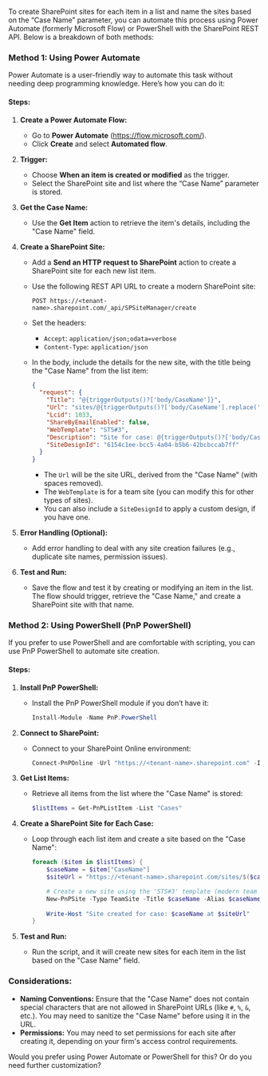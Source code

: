 To create SharePoint sites for each item in a list and name the sites based on the “Case Name” parameter, you can automate this process using Power Automate (formerly Microsoft Flow) or PowerShell with the SharePoint REST API. Below is a breakdown of both methods:

### Method 1: **Using Power Automate**

Power Automate is a user-friendly way to automate this task without needing deep programming knowledge. Here’s how you can do it:

#### Steps:
1. **Create a Power Automate Flow:**
   - Go to **Power Automate** (https://flow.microsoft.com/).
   - Click **Create** and select **Automated flow**.

2. **Trigger:**
   - Choose **When an item is created or modified** as the trigger.
   - Select the SharePoint site and list where the “Case Name” parameter is stored.

3. **Get the Case Name:**
   - Use the **Get Item** action to retrieve the item's details, including the "Case Name" field.

4. **Create a SharePoint Site:**
   - Add a **Send an HTTP request to SharePoint** action to create a SharePoint site for each new list item.
   - Use the following REST API URL to create a modern SharePoint site:
     ```
     POST https://<tenant-name>.sharepoint.com/_api/SPSiteManager/create
     ```
   - Set the headers:
     - `Accept`: `application/json;odata=verbose`
     - `Content-Type`: `application/json`

   - In the body, include the details for the new site, with the title being the "Case Name" from the list item:
     ```json
     {
       "request": {
         "Title": "@{triggerOutputs()?['body/CaseName']}",
         "Url": "sites/@{triggerOutputs()?['body/CaseName'].replace(' ', '')}",
         "Lcid": 1033,
         "ShareByEmailEnabled": false,
         "WebTemplate": "STS#3",
         "Description": "Site for case: @{triggerOutputs()?['body/CaseName']}",
         "SiteDesignId": "6154c1ee-bcc5-4a04-b5b6-42bcbccab7ff"
       }
     }
     ```
     - The `Url` will be the site URL, derived from the "Case Name" (with spaces removed).
     - The `WebTemplate` is for a team site (you can modify this for other types of sites).
     - You can also include a `SiteDesignId` to apply a custom design, if you have one.

5. **Error Handling (Optional):**
   - Add error handling to deal with any site creation failures (e.g., duplicate site names, permission issues).

6. **Test and Run:**
   - Save the flow and test it by creating or modifying an item in the list. The flow should trigger, retrieve the "Case Name," and create a SharePoint site with that name.

### Method 2: **Using PowerShell (PnP PowerShell)**

If you prefer to use PowerShell and are comfortable with scripting, you can use PnP PowerShell to automate site creation.

#### Steps:
1. **Install PnP PowerShell:**
   - Install the PnP PowerShell module if you don’t have it:
     ```powershell
     Install-Module -Name PnP.PowerShell
     ```

2. **Connect to SharePoint:**
   - Connect to your SharePoint Online environment:
     ```powershell
     Connect-PnPOnline -Url "https://<tenant-name>.sharepoint.com" -Interactive
     ```

3. **Get List Items:**
   - Retrieve all items from the list where the "Case Name" is stored:
     ```powershell
     $listItems = Get-PnPListItem -List "Cases"
     ```

4. **Create a SharePoint Site for Each Case:**
   - Loop through each list item and create a site based on the "Case Name":
     ```powershell
     foreach ($item in $listItems) {
         $caseName = $item["CaseName"]
         $siteUrl = "https://<tenant-name>.sharepoint.com/sites/$($caseName.Replace(' ',''))"

         # Create a new site using the 'STS#3' template (modern team site)
         New-PnPSite -Type TeamSite -Title $caseName -Alias $caseName.Replace(' ','') -IsPublic $false
         
         Write-Host "Site created for case: $caseName at $siteUrl"
     }
     ```

5. **Test and Run:**
   - Run the script, and it will create new sites for each item in the list based on the "Case Name" field.

### Considerations:
- **Naming Conventions:** Ensure that the "Case Name" does not contain special characters that are not allowed in SharePoint URLs (like `#`, `%`, `&`, etc.). You may need to sanitize the "Case Name" before using it in the URL.
- **Permissions:** You may need to set permissions for each site after creating it, depending on your firm's access control requirements.

Would you prefer using Power Automate or PowerShell for this? Or do you need further customization?